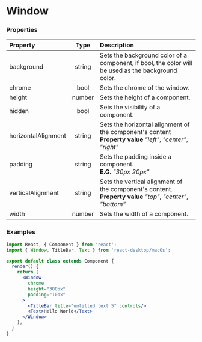 # Window

### Properties

Property            | Type         | Description
:------------------ | :-----------:| :----------
background          | string       | Sets the background color of a component, if bool, the color will be used as the background color.
chrome              | bool         | Sets the chrome of the window.
height              | number       | Sets the height of a component.
hidden              | bool         | Sets the visibility of a component.
horizontalAlignment | string       | Sets the horizontal alignment of the component's content<br/>__Property value__ _"left"_, _"center"_, _"right"_
padding             | string       | Sets the padding inside a component.<br/>__E.G.__ _"30px 20px"_
verticalAlignment   | string       | Sets the vertical alignment of the component's content.<br/>__Property value__ _"top"_, _"center"_, _"bottom"_
width               | number       | Sets the width of a component.

### Examples

```jsx
import React, { Component } from 'react';
import { Window, TitleBar, Text } from 'react-desktop/macOs';

export default class extends Component {
  render() {
    return (
      <Window
        chrome
        height="300px"
        padding="10px"
      >
        <TitleBar title="untitled text 5" controls/>
        <Text>Hello World</Text>
      </Window>
    );
  }
}
```

